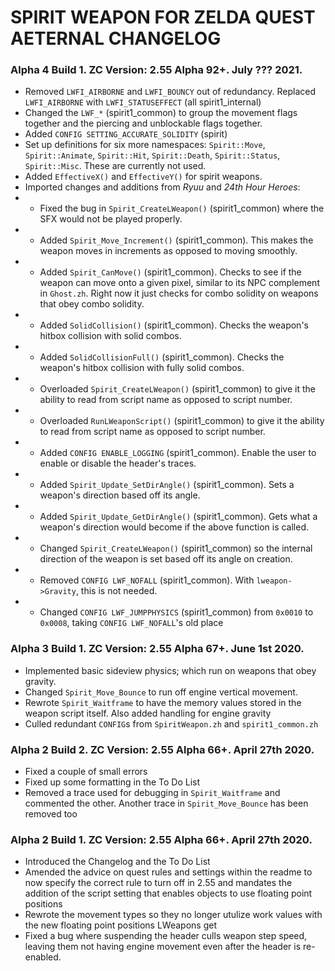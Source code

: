 # SPIRIT WEAPON FOR ZELDA QUEST AETERNAL CHANGELOG


### Alpha 4 Build 1. ZC Version: 2.55 Alpha 92+. July ??? 2021.
 
- Removed `LWFI_AIRBORNE` and `LWFI_BOUNCY` out of redundancy. Replaced `LWFI_AIRBORNE` with `LWFI_STATUSEFFECT` (all spirit1_internal)
- Changed the `LWF_*` (spirit1_common) to group the movement flags together and the piercing and unblockable flags together.
- Added `CONFIG SETTING_ACCURATE_SOLIDITY` (spirit)
- Set up definitions for six more namespaces: `Spirit::Move`, `Spirit::Animate`, `Spirit::Hit`, `Spirit::Death`, `Spirit::Status`, `Spirit::Misc`. These are currently not used.
- Added `EffectiveX()` and `EffectiveY()` for spirit weapons.
- Imported changes and additions from _Ryuu_ and _24th_ _Hour_ _Heroes_:
- - Fixed the bug in `Spirit_CreateLWeapon()` (spirit1_common) where the SFX would not be played properly.
- - Added `Spirit_Move_Increment()` (spirit1_common). This makes the weapon moves in increments as opposed to moving smoothly.
- - Added `Spirit_CanMove()` (spirit1_common). Checks to see if the weapon can move onto a given pixel, similar to its NPC complement in `Ghost.zh`. Right now it just checks for combo solidity on weapons that obey combo solidity.
- - Added `SolidCollision()` (spirit1_common). Checks the weapon's hitbox collision with solid combos.
- - Added `SolidCollisionFull()` (spirit1_common). Checks the weapon's hitbox collision with fully solid combos.
- - Overloaded `Spirit_CreateLWeapon()` (spirit1_common) to give it the ability to read from script name as opposed to script number.
- - Overloaded `RunLWeaponScript()` (spirit1_common) to give it the ability to read from script name as opposed to script number.
- - Added `CONFIG ENABLE_LOGGING` (spirit1_common). Enable the user to enable or disable the header's traces.
- - Added `Spirit_Update_SetDirAngle()` (spirit1_common). Sets a weapon's direction based off its angle.
- - Added `Spirit_Update_GetDirAngle()` (spirit1_common). Gets what a weapon's direction would become if the above function is called.
- - Changed `Spirit_CreateLWeapon()` (spirit1_common) so the internal direction of the weapon is set based off its angle on creation.
- - Removed `CONFIG LWF_NOFALL` (spirit1_common). With `lweapon->Gravity`, this is not needed.
- - Changed `CONFIG LWF_JUMPPHYSICS` (spirit1_common) from `0x0010` to `0x0008`, taking `CONFIG LWF_NOFALL`'s old place

### Alpha 3 Build 1. ZC Version: 2.55 Alpha 67+. June 1st 2020. 

- Implemented basic sideview physics; which run on weapons that obey gravity.
- Changed `Spirit_Move_Bounce` to run off engine vertical movement.
- Rewrote `Spirit_Waitframe` to have the memory values stored in the weapon script itself. Also added handling for engine gravity
- Culled redundant `CONFIG`s from `SpiritWeapon.zh` and `spirit1_common.zh`


### Alpha 2 Build 2. ZC Version: 2.55 Alpha 66+. April 27th 2020.

- Fixed a couple of small errors
- Fixed up some formatting in the To Do List
- Removed a trace used for debugging in `Spirit_Waitframe` and commented the other. Another trace in `Spirit_Move_Bounce` has been removed too


### Alpha 2 Build 1. ZC Version: 2.55 Alpha 66+. April 27th 2020.

- Introduced the Changelog and the To Do List
- Amended the advice on quest rules and settings within the readme to now specify the correct rule to turn off in 2.55 and mandates the addition of the script setting that enables objects to use floating point positions
- Rewrote the movement types so they no longer utulize work values with the new floating point positions LWeapons get
- Fixed a bug where suspending the header culls weapon step speed, leaving them not having engine movement even after the header is re-enabled.